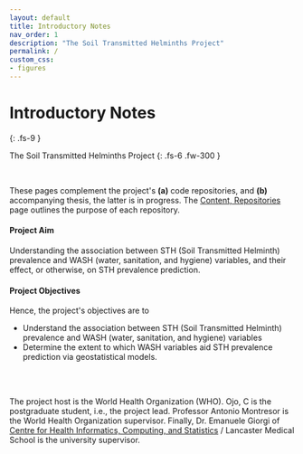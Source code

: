 ```yaml
---
layout: default
title: Introductory Notes
nav_order: 1
description: "The Soil Transmitted Helminths Project"
permalink: /
custom_css:
- figures
---
```


# Introductory Notes
{: .fs-9 }

The Soil Transmitted Helminths Project
{: .fs-6 .fw-300 }

<br>

These pages complement the project's **(a)** code repositories, and **(b)** accompanying 
thesis, the latter is in progress.  The [Content, Repositories](/hub) page outlines the purpose of each repository.


#### Project Aim
<p style="margin-top: 10px">
Understanding the association between STH (Soil Transmitted Helminth) prevalence and WASH (water, sanitation, and hygiene) variables,
and their effect, or otherwise, on STH prevalence prediction.</p>


#### Project Objectives

Hence, the project's objectives are to

* Understand the association between STH (Soil Transmitted Helminth) prevalence and WASH (water, sanitation, and hygiene) variables
* Determine the extent to which WASH variables aid STH prevalence prediction via geostatistical models.

<br>
<br>

The project host is the World Health Organization (WHO).  Ojo, C is the postgraduate student, i.e., the
project lead.  Professor Antonio Montresor is the World Health Organization supervisor.  Finally, Dr. Emanuele
Giorgi of [Centre for Health Informatics, Computing, and Statistics](https://chicas.lancaster-university.uk) / Lancaster Medical School
is the university supervisor.

<br>
<br>

<br>
<br>

<br>
<br>

<br>
<br>